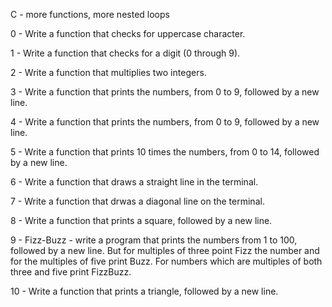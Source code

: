 C - more functions, more nested loops

0 - Write a function that checks for uppercase character.

1 - Write a function that checks for a digit (0 through 9).

2 - Write a function that multiplies two integers.

3 - Write a function that prints the numbers, from 0 to 9, followed by a new line.

4 - Write a function that prints the numbers, from 0 to 9, followed by a new line.

5 - Write a function that prints 10 times the numbers, from 0 to 14, followed by a new line.

6 - Write a function that draws a straight line in the terminal.

7 - Write a function that drwas a diagonal line on the terminal.

8 - Write a function that prints a square, followed by a new line.

9 - Fizz-Buzz - write a program that prints the numbers from 1 to 100, followed by a new line.  But for multiples of three point Fizz the number and for the multiples of five print Buzz.  For numbers which are multiples of both three and five print FizzBuzz.

10 - Write a function that prints a triangle, followed by a new line.
